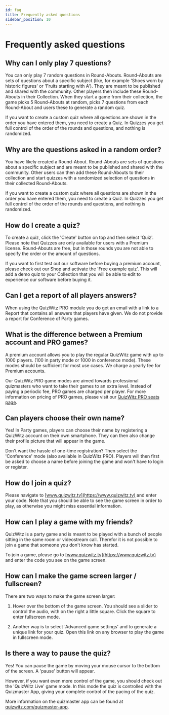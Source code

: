 ```yaml
---
id: faq
title: Frequently asked questions
sidebar_position: 10
---
```


# Frequently asked questions

## Why can I only play 7 questions?
You can only play 7 random questions in Round-Abouts. Round-Abouts are sets of questions about a specific subject 
(like, for example 'Shoes worn by historic figures' or 'Fruits starting with A'). They are meant to be published and 
shared with the community. Other players then include these Round-Abouts in their Collection. When they start a game 
from their collection, the game picks 5 Round-Abouts at random, picks 7 questions from each Round-About and 
users these to generate a random quiz.

If you want to create a custom quiz where all questions are shown in the order you have entered them, you need to 
create a Quiz. In Quizzes you get full control of the order of the rounds and questions, and nothing is randomized.

## Why are the questions asked in a random order?
You have likely created a Round-About. Round-Abouts are sets of questions about a specific subject and are meant to be 
published and shared with the community. Other users can then add these Round-Abouts to their collection and start 
quizzes with a randomized selection of questions in their collected Round-Abouts.

If you want to create a custom quiz where all questions are shown in the order you have entered them, you need to
create a Quiz. In Quizzes you get full control of the order of the rounds and questions, and nothing is randomized.

## How do I create a quiz?
To create a quiz, click the 'Create' button on top and then select 'Quiz'. Please note that Quizzes are only available 
for users with a  Premium license. Round-Abouts are free, but in those rounds you are not able to specify the order or 
the amount of questions.

If you want to first test out our software before buying a premium account, please check out our Shop and 
activate the 'Free example quiz'. This will add a demo quiz to your Collection that you will be able to edit to 
experience our software before buying it.

## Can I get a report of all players answers?
When using the QuizWitz PRO module you do get an email with a link to a Report that contains all answers that players 
have given. We do not provide a report for Conference of Party games.

## What is the difference between a Premium account and PRO games?
A premium account allows you to play the regular QuizWitz game with up to 1000 players. (100 in party mode or 1000 in 
conference mode). These modes should be sufficient for most use cases. We charge a yearly fee for Premium accounts.

Our QuizWitz PRO game modes are aimed towards professional quizmasters who want to take their games to an extra level. 
Instead of paying a periodic fee, PRO games are charged per player. For more information on pricing of PRO games, 
please visit our [QuizWitz PRO seats page](https://app.quizwitz.com/seats).

## Can players choose their own name?
Yes! In Party games, players can choose their name by registering a QuizWitz account on their own smartphone. They 
can then also change their profile picture that will appear in the game.

Don't want the hassle of one-time registration? Then select the 'Conference' mode (also available in QuizWitz PRO). 
Players will then first be asked to choose a name before joining the game and won't have to login or register.

## How do I join a quiz?
Please navigate to [www.quizwitz.tv](https://www.quizwitz.tv) and enter your code. Note that you should be able to see the game screen in order 
to play, as otherwise you might miss essential information.

## How can I play a game with my friends?
QuizWitz is a party game and is meant to be played with a bunch of people sitting in the same room or videostream call.
Therefor it is not possible to join a game that someone you don't know has started.

To join a game, please go to [www.quizwitz.tv](https://www.quizwitz.tv) and enter the code you see on the game screen.

## How can I make the game screen larger / fullscreen?
There are two ways to make the game screen larger:

1. Hover over the bottom of the game screen. You should see a slider to control the audio, with on the right a little square. 
Click the square to enter fullscreen mode.

2. Another way is to select 'Advanced game settings' and to generate a unique link for your quiz. 
Open this link on any browser to play the game in fullscreen mode.

## Is there a way to pause the quiz?
Yes! You can pause the game by moving your mouse cursor to the bottom of the screen. A 'pause' button will appear.

However, if you want even more control of the game, you should check out the 'QuizWitz Live' game mode. In this mode the
quiz is controlled with the Quizmaster App, giving your complete control of the pacing of the quiz.

More information on the quizmaster app can be found at [quizwitz.com/quizmaster-app](https://www.quizwitz.com/quizmaster-app).
